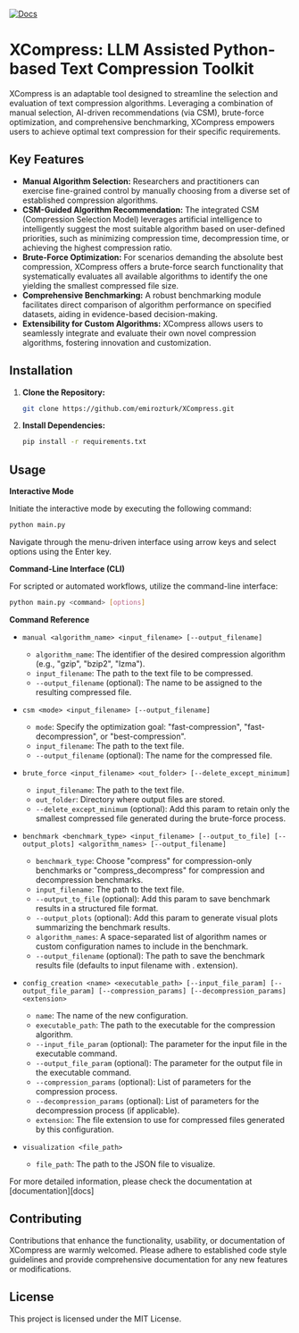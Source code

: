 [![Docs](https://img.shields.io/badge/docs-stable-blue.svg)](https://emirozturk.github.io/XCompress/)

# XCompress: LLM Assisted Python-based Text Compression Toolkit

XCompress is an adaptable tool designed to streamline the selection and evaluation of text compression algorithms. Leveraging a combination of manual selection, AI-driven recommendations (via CSM), brute-force optimization, and comprehensive benchmarking, XCompress empowers users to achieve optimal text compression for their specific requirements.

## Key Features

* **Manual Algorithm Selection:** Researchers and practitioners can exercise fine-grained control by manually choosing from a diverse set of established compression algorithms.
* **CSM-Guided Algorithm Recommendation:** The integrated CSM (Compression Selection Model) leverages artificial intelligence to intelligently suggest the most suitable algorithm based on user-defined priorities, such as minimizing compression time, decompression time, or achieving the highest compression ratio.
* **Brute-Force Optimization:** For scenarios demanding the absolute best compression, XCompress offers a brute-force search functionality that systematically evaluates all available algorithms to identify the one yielding the smallest compressed file size.
* **Comprehensive Benchmarking:** A robust benchmarking module facilitates direct comparison of algorithm performance on specified datasets, aiding in evidence-based decision-making.
* **Extensibility for Custom Algorithms:** XCompress allows users to seamlessly integrate and evaluate their own novel compression algorithms, fostering innovation and customization.

## Installation

1. **Clone the Repository:**
   ```bash
   git clone https://github.com/emirozturk/XCompress.git
   ```

2. **Install Dependencies:**
   ```bash
   pip install -r requirements.txt
   ```

## Usage

**Interactive Mode**

Initiate the interactive mode by executing the following command:

```bash
python main.py
```

Navigate through the menu-driven interface using arrow keys and select options using the Enter key.

**Command-Line Interface (CLI)**

For scripted or automated workflows, utilize the command-line interface:

```bash
python main.py <command> [options]
```

**Command Reference**

* `manual <algorithm_name> <input_filename> [--output_filename]`
  * `algorithm_name`: The identifier of the desired compression algorithm (e.g., "gzip", "bzip2", "lzma").
  * `input_filename`: The path to the text file to be compressed.
  * `--output_filename` (optional): The name to be assigned to the resulting compressed file.

* `csm <mode> <input_filename> [--output_filename]`
  * `mode`: Specify the optimization goal: "fast-compression", "fast-decompression", or "best-compression".
  * `input_filename`: The path to the text file.
  * `--output_filename` (optional): The name for the compressed file.

* `brute_force <input_filename> <out_folder> [--delete_except_minimum]`
  * `input_filename`: The path to the text file.
  * `out_folder`: Directory where output files are stored.
  * `--delete_except_minimum` (optional): Add this param to retain only the smallest compressed file generated during the brute-force process.

* `benchmark <benchmark_type> <input_filename> [--output_to_file] [--output_plots] <algorithm_names> [--output_filename]`
  * `benchmark_type`: Choose "compress" for compression-only benchmarks or "compress_decompress" for compression and decompression benchmarks.
  * `input_filename`: The path to the text file.
  * `--output_to_file` (optional): Add this param to save benchmark results in a structured file format.
  * `--output_plots` (optional): Add this param to generate visual plots summarizing the benchmark results.
  * `algorithm_names`: A space-separated list of algorithm names or custom configuration names to include in the benchmark.
  * `--output_filename` (optional): The path to save the benchmark results file (defaults to input filename with .<algorithm> extension).

* `config_creation <name> <executable_path> [--input_file_param] [--output_file_param] [--compression_params] [--decompression_params] <extension>`
  * `name`: The name of the new configuration.
  * `executable_path`: The path to the executable for the compression algorithm.
  * `--input_file_param` (optional): The parameter for the input file in the executable command.
  * `--output_file_param` (optional): The parameter for the output file in the executable command.
  * `--compression_params` (optional): List of parameters for the compression process.
  * `--decompression_params` (optional): List of parameters for the decompression process (if applicable).
  * `extension`: The file extension to use for compressed files generated by this configuration.

* `visualization <file_path>`
  * `file_path`: The path to the JSON file to visualize.

For more detailed information, please check the documentation at [documentation][docs]

## Contributing

Contributions that enhance the functionality, usability, or documentation of XCompress are warmly welcomed. Please adhere to established code style guidelines and provide comprehensive documentation for any new features or modifications.


## License

This project is licensed under the MIT License.
